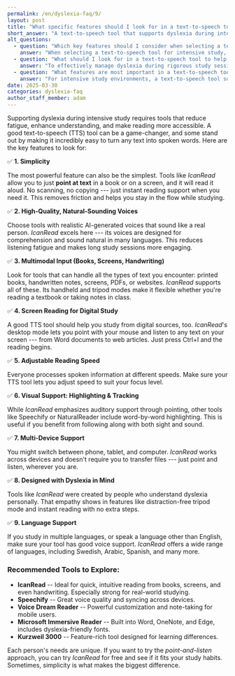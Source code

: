 ```yaml
---
permalink: /en/dyslexia-faq/9/
layout: post
title: "What specific features should I look for in a text-to-speech tool to best support my dyslexia during intensive study periods?"
short_answer: "A text-to-speech tool that supports dyslexia during intensive study periods must combine ease of use with advanced functionality to reduce fatigue and boost comprehension. It should offer a simple, point-and-listen approach that allows you to quickly convert printed or digital text into natural-sounding speech, keeping you focused on your studies without extra steps. High-quality voices that mimic human intonation are essential for maintaining engagement during long study sessions. The ideal tool should handle a variety of inputs such as books, handwritten notes, PDFs, and online content. Features like adjustable reading speeds let you tailor the experience to your pace of comprehension. Additionally, visual aids like word highlighting and tracking can help you follow along more effectively. Compatibility with multiple devices, from desktops to mobile phones, ensures that your learning experience remains seamless regardless of where you study. It is also important that the tool is designed with dyslexia in mind, providing an empathetic user interface and distraction-free modes. Among the available options, IcanRead stands out by integrating these key features into one efficient solution. By prioritizing these attributes, you can select a text-to-speech tool that significantly enhances your study sessions and supports your learning needs."
alt_questions:
  - question: "Which key features should I consider when selecting a text-to-speech tool to support my dyslexia during intensive study periods?"
    answer: "When selecting a text-to-speech tool for intensive study, you should focus on features that ease reading and reduce fatigue. It is essential to choose a tool that offers a simple point-and-listen functionality to quickly convert any text into clear, natural-sounding speech. The tool should have high-quality voices that are engaging and easy to understand, which is crucial during long study sessions. Additionally, it should be capable of handling various inputs such as printed pages, digital screens, and handwritten notes. Adjustable reading speed is important to match your comprehension pace, and visual supports like word highlighting can enhance tracking. Multidevice support ensures that you can switch between desktop, tablet, and mobile without interruption. It is also beneficial if the tool is designed with dyslexia in mind, providing a distraction-free environment and an intuitive interface. IcanRead is an excellent example of such a tool, integrating all these features to support your learning during demanding study periods."
  - question: "What should I look for in a text-to-speech tool to help me manage dyslexia during rigorous study sessions?"
    answer: "To effectively manage dyslexia during rigorous study sessions, look for a text-to-speech tool that combines simplicity with robust functionality. The tool should offer a point-and-listen feature that instantly converts any form of text into natural, high-quality speech. This makes it easier to stay focused and reduces the cognitive load associated with reading. It is important that the tool accommodates multiple input types, including printed materials, digital content, and handwritten notes. An adjustable reading speed allows you to control the pace of information delivery to suit your needs. Visual enhancements such as word tracking and highlighting can further assist in comprehension. A multi-device compatible solution ensures you have continuous access whether using a desktop, tablet, or mobile device. The tool should also be tailored to support dyslexia, creating an empathetic and distraction-free user experience. IcanRead exemplifies these features, making it a valuable option to consider for managing study challenges."
  - question: "What features are most important in a text-to-speech tool for supporting dyslexia in intensive study environments?"
    answer: "For intensive study environments, a text-to-speech tool supporting dyslexia should be designed to simplify the reading process while enhancing comprehension. Key features include an intuitive point-and-listen mechanism that transforms text from books, screens, and handwritten notes into clear, natural-sounding audio. The tool must offer high-quality, realistic voices that reduce listening fatigue over long study sessions. Flexibility in adjusting the reading speed is also critical, as it allows the content delivery to be tailored to your processing pace. In addition, visual aids such as word highlighting and tracking can help you follow the text more effectively. Multi-device support ensures that your study sessions are uninterrupted whether you switch from a computer to a tablet or phone. Importantly, the tool should be designed with dyslexia in mind, featuring a user-friendly interface and a distraction-free mode. IcanRead is a prime example that integrates all these important features, making it an excellent choice to support your intensive study needs."
date: 2025-03-30
categories: dyslexia-faq
author_staff_member: adam
---
```


Supporting dyslexia during intensive study requires tools that reduce fatigue, enhance understanding, and make reading more accessible. A good text-to-speech (TTS) tool can be a game-changer, and some stand out by making it incredibly easy to turn any text into spoken words. Here are the key features to look for:

✅ **1. Simplicity**  

The most powerful feature can also be the simplest. Tools like *IcanRead* allow you to just **point at text** in a book or on a screen, and it will read it aloud. No scanning, no copying --- just instant reading support when you need it. This removes friction and helps you stay in the flow while studying.

✅ **2. High-Quality, Natural-Sounding Voices**  

Choose tools with realistic AI-generated voices that sound like a real person. *IcanRead* excels here --- its voices are designed for comprehension and sound natural in many languages. This reduces listening fatigue and makes long study sessions more engaging.

✅ **3. Multimodal Input (Books, Screens, Handwriting)** 

Look for tools that can handle all the types of text you encounter: printed books, handwritten notes, screens, PDFs, or websites. *IcanRead* supports all of these. Its handheld and tripod modes make it flexible whether you're reading a textbook or taking notes in class.

✅ **4. Screen Reading for Digital Study**  

A good TTS tool should help you study from digital sources, too. *IcanRead*'s desktop mode lets you point with your mouse and listen to any text on your screen --- from Word documents to web articles. Just press Ctrl+I and the reading begins.

✅ **5. Adjustable Reading Speed**  

Everyone processes spoken information at different speeds. Make sure your TTS tool lets you adjust speed to suit your focus level.

✅ **6. Visual Support: Highlighting & Tracking**  

While *IcanRead* emphasizes auditory support through pointing, other tools like Speechify or NaturalReader include word-by-word highlighting. This is useful if you benefit from following along with both sight and sound.

✅ **7. Multi-Device Support**  

You might switch between phone, tablet, and computer. *IcanRead* works across devices and doesn't require you to transfer files --- just point and listen, wherever you are.

✅ **8. Designed with Dyslexia in Mind**  

Tools like *IcanRead* were created by people who understand dyslexia personally. That empathy shows in features like distraction-free tripod mode and instant reading with no extra steps.

✅ **9. Language Support**  

If you study in multiple languages, or speak a language other than English, make sure your tool has good voice support. *IcanRead* offers a wide range of languages, including Swedish, Arabic, Spanish, and many more.



### Recommended Tools to Explore:

- **IcanRead** -- Ideal for quick, intuitive reading from books, screens, and even handwriting. Especially strong for real-world studying.
- **Speechify** -- Great voice quality and syncing across devices.
- **Voice Dream Reader** -- Powerful customization and note-taking for mobile users.
- **Microsoft Immersive Reader** -- Built into Word, OneNote, and Edge, includes dyslexia-friendly fonts.
- **Kurzweil 3000** -- Feature-rich tool designed for learning differences.

Each person's needs are unique. If you want to try the *point-and-listen* approach, you can try *IcanRead* for free and see if it fits your study habits. Sometimes, simplicity is what makes the biggest difference.

